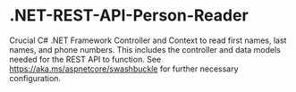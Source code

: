 # .NET-REST-API-Person-Reader
Crucial C# .NET Framework Controller and Context to read first names, last names, and phone numbers.
This includes the controller and data models needed for the REST API to function.
See https://aka.ms/aspnetcore/swashbuckle for further necessary configuration.
